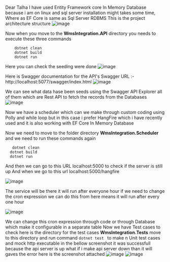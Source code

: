 Dear Talha 
I have used Entity Framework core In Memory Database because i am on linux and sql server installation might takes some time, Where as EF Core is same as Sql Server RDBMS
This is the project architecture structure
![image](https://github.com/user-attachments/assets/85e5151e-1566-4a8c-920d-a1cfb709f07f)

Now when you move to the **WmsIntegration.API** directory you needs to execute these three commands
``` 
    dotnet clean 
    dotnet build
    dotnet run
```
Here you can check the seeding were done 
![image](https://github.com/user-attachments/assets/db5950ae-bbb7-4310-8c73-96533edf8d84)

Here is Swagger documentation for the API's Swagger URL :- http://localhost:5077/swagger/index.html
![image](https://github.com/user-attachments/assets/8de1e263-18e8-4e1a-bdf1-6d7e6e8e96f4)

We can see what data hase been seeds using the Swagger API Explorer all of them which are Rest API to fetch the records from the Databases
![image](https://github.com/user-attachments/assets/1fd8650d-c886-4156-af44-b38451640be5)

Now we have a scheduler which can we make through custom coding using Polly and while loop but in this case i prefer HangFire which i have recently used and it is also working with EF Core In Memory Database

Now we need to move to the folder directory **WmsIntegration.Scheduler** and we need to run these commands again
```
   dotnet clean
  dotnet build
  dotnet run
```

And then we can go to this URL localhost:5000 to check if the server is still up
And when we go to this url localhost:5000/hangfire

![image](https://github.com/user-attachments/assets/1155b70f-6b8d-42d8-9c0e-29b1d23b54eb)

The service will be there it will run after everyone hour if we need to change the cron expression we can do this from here means it will run after every one hour

![image](https://github.com/user-attachments/assets/8ee0a991-81b4-431c-8bfc-4a7b9ce5150a)

We can change this cron expression through code or through Database which make it configurable in a separate table
Now we have Test cases to check here is the directory for the test cases **WmsIntegration.Tests**
move to this directory and run command     ``` dotnet test  ``` to make n Unit test cases and mock http executable in the bellow screenshot it was successfull because the api server is up what if i make api server down than it will gaves the error here is the screenshot attached
![image](https://github.com/user-attachments/assets/11825c3c-08a8-4979-8085-a662a3818ca8)
![image](https://github.com/user-attachments/assets/4e55fb38-232a-4dd5-a754-7b45b801a382)






